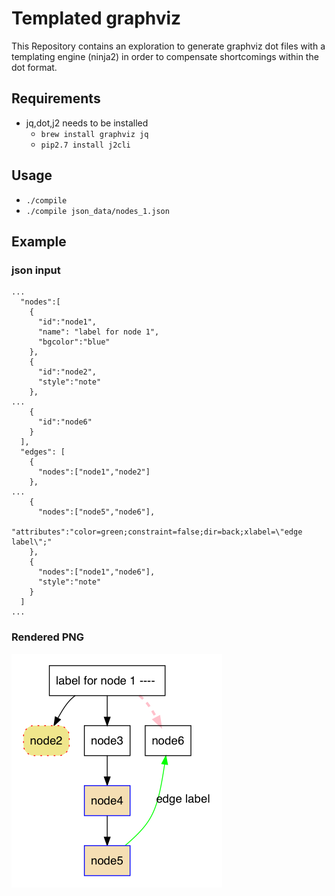 # Templated graphviz

This Repository contains an exploration to generate graphviz dot files
with a templating engine (ninja2) in order to compensate shortcomings within the dot format.

## Requirements
* jq,dot,j2 needs to be installed
  * `brew install graphviz jq`
  * `pip2.7 install j2cli`

## Usage
* `./compile` 
* `./compile json_data/nodes_1.json` 

## Example

### json input
```
...
  "nodes":[
    {
      "id":"node1",
      "name": "label for node 1",
      "bgcolor":"blue"
    },
    {
      "id":"node2",
      "style":"note"
    },
...
    {
      "id":"node6"
    }
  ],
  "edges": [
    {
      "nodes":["node1","node2"]
    },
...
    {
      "nodes":["node5","node6"],
      "attributes":"color=green;constraint=false;dir=back;xlabel=\"edge label\";"
    },
    {
      "nodes":["node1","node6"],
      "style":"note"
    }
  ]
...
```

### Rendered PNG

![example.png](rendering/example.png)

